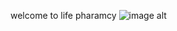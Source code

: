 welcome to life pharamcy
![image alt]([image_url](https://github.com/Shahdhussein552/pharmacy/blob/d6714f342b40d2b53be9fff76f904e3ba607fe87/Alcohol%20Disinfectant.png))
